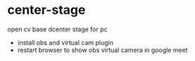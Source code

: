 # center-stage
open cv base dcenter stage for pc
* install obs and virtual cam plugin
* restart browser to show obs virtual camera in google meet
